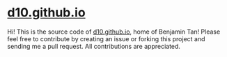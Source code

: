 # [d10.github.io](http://d10.github.io)
Hi! This is the source code of [d10.github.io](http://d10.github.io), home of Benjamin Tan! Please feel free to contribute by creating an issue or forking this project and sending me a pull request. All contributions are appreciated.
